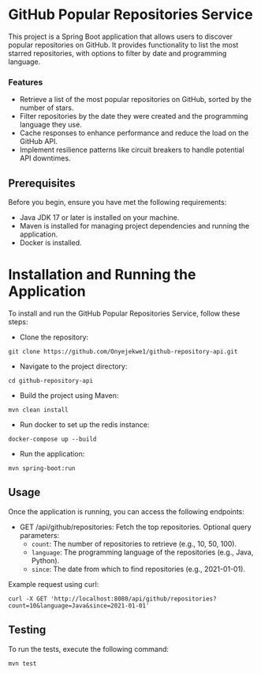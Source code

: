 # GitHub Popular Repositories Service

This project is a Spring Boot application that allows users to discover popular repositories on GitHub. It provides functionality to list the most starred repositories, with options to filter by date and programming language.

### Features
* Retrieve a list of the most popular repositories on GitHub, sorted by the number of stars.
* Filter repositories by the date they were created and the programming language they use.
* Cache responses to enhance performance and reduce the load on the GitHub API.
* Implement resilience patterns like circuit breakers to handle potential API downtimes.

## Prerequisites

Before you begin, ensure you have met the following requirements:

* Java JDK 17 or later is installed on your machine.
* Maven is installed for managing project dependencies and running the application.
* Docker is installed.

# Installation and Running the Application
To install and run the GitHub Popular Repositories Service, follow these steps:

* Clone the repository:
``` shell
git clone https://github.com/Onyejekwe1/github-repository-api.git
```
* Navigate to the project directory:
``` shell
cd github-repository-api
```

* Build the project using Maven:
``` shell
mvn clean install
```

* Run docker to set up the redis instance:
```shell
docker-compose up --build
```

* Run the application:

```shell
mvn spring-boot:run
```
## Usage
Once the application is running, you can access the following endpoints:

* GET /api/github/repositories: Fetch the top repositories. Optional query parameters:
   * `count`: The number of repositories to retrieve (e.g., 10, 50, 100).
   * `language`: The programming language of the repositories (e.g., Java, Python).
   * `since`: The date from which to find repositories (e.g., 2021-01-01).

Example request using curl:
```shell
curl -X GET 'http://localhost:8080/api/github/repositories?count=10&language=Java&since=2021-01-01'
```

## Testing
To run the tests, execute the following command:
```shell
mvn test
```